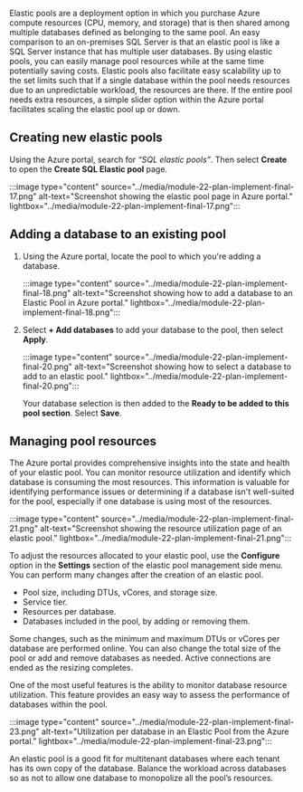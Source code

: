 Elastic pools are a deployment option in which you purchase Azure compute resources (CPU, memory, and storage) that is then shared among multiple databases defined as belonging to the same pool. An easy comparison to an on-premises SQL Server is that an elastic pool is like a SQL Server instance that has multiple user databases. By using elastic pools, you can easily manage pool resources while at the same time potentially saving costs. Elastic pools also facilitate easy scalability up to the set limits such that if a single database within the pool needs resources due to an unpredictable workload, the resources are there. If the entire pool needs extra resources, a simple slider option within the Azure portal facilitates scaling the elastic pool up or down.

## Creating new elastic pools

Using the Azure portal, search for *“SQL elastic pools”*. Then select **Create** to open the **Create SQL Elastic pool** page.

:::image type="content" source="../media/module-22-plan-implement-final-17.png" alt-text="Screenshot showing the elastic pool page in Azure portal." lightbox="../media/module-22-plan-implement-final-17.png":::

## Adding a database to an existing pool

1. Using the Azure portal, locate the pool to which you're adding a database.

    :::image type="content" source="../media/module-22-plan-implement-final-18.png" alt-text="Screenshot showing how to add a database to an Elastic Pool in Azure portal."  lightbox="../media/module-22-plan-implement-final-18.png":::

1. Select **+ Add databases** to add your database to the pool, then select **Apply**.

    :::image type="content" source="../media/module-22-plan-implement-final-20.png" alt-text="Screenshot showing how to select a database to add to an elastic pool."  lightbox="../media/module-22-plan-implement-final-20.png":::

    Your database selection is then added to the **Ready to be added to this pool section**. Select **Save**.

## Managing pool resources

The Azure portal provides comprehensive insights into the state and health of your elastic pool. You can monitor resource utilization and identify which database is consuming the most resources. This information is valuable for identifying performance issues or determining if a database isn't well-suited for the pool, especially if one database is using most of the resources.

:::image type="content" source="../media/module-22-plan-implement-final-21.png" alt-text="Screenshot showing the resource utilization page of an elastic pool."  lightbox="../media/module-22-plan-implement-final-21.png":::

To adjust the resources allocated to your elastic pool, use the **Configure** option in the **Settings** section of the elastic pool management side menu. You can perform many changes after the creation of an elastic pool.

- Pool size, including DTUs, vCores, and storage size.
- Service tier.
- Resources per database.
- Databases included in the pool, by adding or removing them.

Some changes, such as the minimum and maximum DTUs or vCores per database are performed online. You can also change the total size of the pool or add and remove databases as needed. Active connections are ended as the resizing completes.

One of the most useful features is the ability to monitor database resource utilization. This feature provides an easy way to assess the performance of databases within the pool.

:::image type="content" source="../media/module-22-plan-implement-final-23.png" alt-text="Utilization per database in an Elastic Pool from the Azure portal." lightbox="../media/module-22-plan-implement-final-23.png":::

An elastic pool is a good fit for multitenant databases where each tenant has its own copy of the database. Balance the workload across databases so as not to allow one database to monopolize all the pool’s resources.

